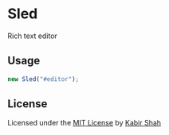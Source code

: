# Sled

Rich text editor

## Usage

```js
new Sled("#editor");
```

## License

Licensed under the [MIT License](https://kingpixil.github.io/license) by [Kabir Shah](https://kabir.ml)
